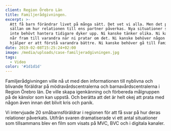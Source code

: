 ```yaml
---
client: Region Örebro Län
title: Familjerådgivningen.
excerpt: >-
  Att få barn förändrar livet på många sätt. Det vet vi alla. Men det pratas 
  sällan om hur relationen till ens partner påverkas. Nya situationer som ni 
  inte behövt hantera tidigare dyker upp. Ni kanske tänker olika. Ni kanske inte 
  når fram till varandra när ni pratar om det. Ni kanske behöver någon som 
  hjälper er att förstå varandra bättre. Ni kanske behöver gå till Familjerådgivningen.
date: 2019-02-08T15:25:24+02:00
image: /media/uploads/case-familjeradgivningen.jpg
tags:
  - Video
color: '#1d1d1d'
---
```


Familjerådgivningen ville nå ut med den informationen till nyblivna och blivande föräldrar på mödravårdscentralerna och barnavårdscentralerna i Region Örebro län. De ville skapa igenkänning och förbereda målgruppen på de känslor som kan uppstå. Och berätta att det är helt okej att prata med någon även innan det blivit kris och panik.

<EmbedPlayer src="https://www.youtube.com/embed/uD6jaTqerO4?rel=0&controls=0&showinfo=0" />

Vi intervjuade 20 småbarnsföräldrar i regionen för att få svar på hur deras relationer påverkats. Utifrån svaren dramatiserade vi ett antal situationer som tillsammans blev en film som visats på MVC, BVC och i digitala kanaler.
